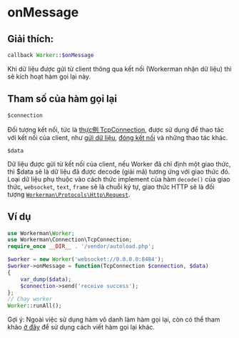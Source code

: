 # onMessage
## Giải thích:
```php
callback Worker::$onMessage
```

Khi dữ liệu được gửi từ client thông qua kết nối (Workerman nhận dữ liệu) thì sẽ kích hoạt hàm gọi lại này.

## Tham số của hàm gọi lại

``` $connection ```

Đối tượng kết nối, tức là [thực例 TcpConnection](../tcp-connection.md), được sử dụng để thao tác với kết nối của client, như [gửi dữ liệu](../tcp-connection/send.md), [đóng kết nối](../tcp-connection/close.md) và những thao tác khác.

``` $data ```

Dữ liệu được gửi từ kết nối của client, nếu Worker đã chỉ định một giao thức, thì $data sẽ là dữ liệu đã được decode (giải mã) tương ứng với giao thức đó. Loại dữ liệu phụ thuộc vào cách thức implement của hàm `decode()` của giao thức, `websocket`, `text`, `frame` sẽ là chuỗi ký tự, giao thức HTTP sẽ là đối tượng [`Workerman\Protocols\Http\Request`](../http/request.md).

## Ví dụ

```php
use Workerman\Worker;
use Workerman\Connection\TcpConnection;
require_once __DIR__ . '/vendor/autoload.php';

$worker = new Worker('websocket://0.0.0.0:8484');
$worker->onMessage = function(TcpConnection $connection, $data)
{
    var_dump($data);
    $connection->send('receive success');
};
// Chạy worker
Worker::runAll();
```

Gợi ý: Ngoài việc sử dụng hàm vô danh làm hàm gọi lại, còn có thể tham khảo [ở đây](../faq/callback_methods.md) để sử dụng cách viết hàm gọi lại khác.
